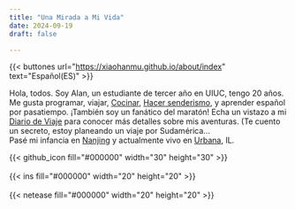 ```yaml
---
title: "Una Mirada a Mi Vida"
date: 2024-09-19
draft: false

---
```

{{< buttones url="https://xiaohanmu.github.io/about/index" text="Español(ES)" >}}

Hola, todos. Soy Alan, un estudiante de tercer año en UIUC, tengo 20 años. Me gusta programar, viajar, [Cocinar](/food), [Hacer senderismo](/hiking), y aprender español por pasatiempo. ¡También soy un fanático del maratón! Echa un vistazo a mi [Diario de Viaje](/traveljournal) para conocer más detalles sobre mis aventuras. (Te cuento un secreto, estoy planeando un viaje por Sudamérica...  
Pasé mi infancia en [Nanjing](/nanjing) y actualmente vivo en [Urbana](/urbana), IL. 
  
{{< github_icon fill="#000000" width="30" height="30" >}}  
<br>
{{< ins fill="#000000" width="20" height="20" >}}  
<br>
{{< netease fill="#000000" width="20" height="20" >}}  